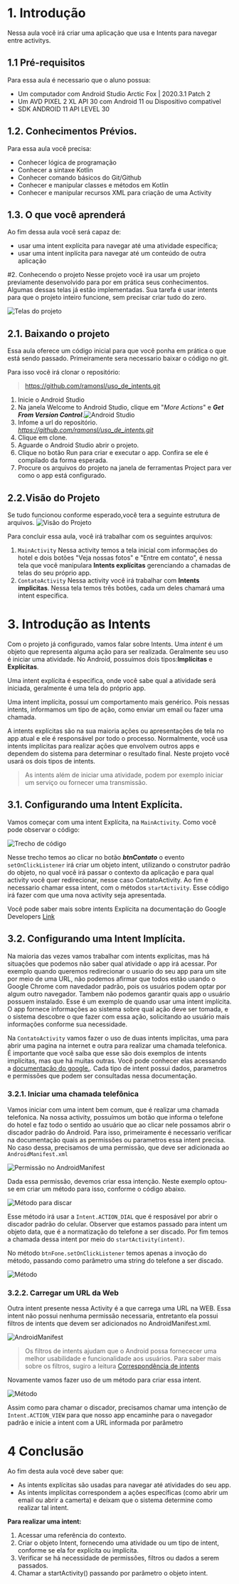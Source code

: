 # 1. Introdução
Nessa aula você irá criar uma aplicação que usa e Intents para navegar entre activitys.

## 1.1 Pré-requisitos

Para essa aula é necessario que o aluno possua:

* Um computador com Android Studio Arctic Fox | 2020.3.1 Patch 2
* Um AVD PIXEL 2 XL API 30 com Android 11 ou Dispositivo compativel
* SDK ANDROID 11 API LEVEL 30

## 1.2. Conhecimentos Prévios.
Para essa aula você precisa:

* Conhecer lógica de programação
* Conhecer a sintaxe Kotlin
* Conhecer comando básicos do Git/Github
* Conhecer e manipular classes e métodos em Kotlin
* Conhecer e manipular recursos XML para criação de uma Activity

## 1.3. O que você aprenderá
Ao fim dessa aula você será capaz de:

* usar uma intent explícita para navegar até uma atividade específica;
* usar uma intent inplícita para navegar até um conteúdo de outra aplicação


#2. Conhecendo o projeto
Nesse projeto você ira usar um projeto previamente desenvolvido para por em prática seus conhecimentos.
Algumas dessas telas já estão implementadas. Sua tarefa é usar intents para que o projeto inteiro funcione, sem precisar criar tudo do zero.

![Telas do projeto](https://github.com/ramonsl/uso_de_intents/blob/master/Captura%20de%20Tela%202021-12-05%20a%CC%80s%2013.57.00.png?raw=true)

## 2.1. Baixando o projeto

Essa aula oferece um código inicial para que você ponha em prática o que está sendo passado. Primeiramente sera necessario baixar o código no git.

Para isso você irá clonar o repositório:
> https://github.com/ramonsl/uso_de_intents.git

1. Inicie o Android Studio
2. Na janela Welcome to Android Studio, clique em "*More Actions*" e ***Get From Version Control***.![Android Studio](https://github.com/ramonsl/Conversor/blob/master/Captura%20de%20Tela%202021-12-05%20a%CC%80s%2014.11.54.png?raw=true)
3. Infome a url do repositório. *https://github.com/ramonsl/uso_de_intents.git*
4. Clique em clone.
5. Aguarde o Android Studio abrir o projeto.
6. Clique no botão Run para criar e executar o app. Confira se ele é compilado da forma esperada.
7.  Procure os arquivos do projeto na janela de ferramentas Project para ver como o app está configurado.

## 2.2.Visão do Projeto
Se tudo funcionou conforme esperado,você tera a seguinte estrutura de arquivos.
![Visão do Projeto](https://github.com/ramonsl/Conversor/blob/master/Captura%20de%20Tela%202021-12-05%20a%CC%80s%2014.21.23.png?raw=true)

Para concluir essa aula, você irá trabalhar com os seguintes arquivos:

1. `MainActivity` Nessa activity temos a tela inicial com informações do hotel e dois botões "Veja nossas fotos" e "Entre em contato", é nessa tela que você manipulara **Intents explícitas** gerenciando a chamadas de telas do seu próprio app. 
2. `ContatoActivity` Nessa activity você irá trabalhar com **Intents implicitas**. Nessa tela temos três botões, cada um deles chamará uma intent especifica.

# 3. Introdução as Intents

Com o projeto já configurado, vamos falar sobre Intents.
Uma *intent* é um objeto que representa alguma ação para ser realizada. Geralmente seu uso é iniciar uma atividade. No Android, possuímos dois tipos:**Implícitas** e **Explícitas**.

Uma intent explícita é especifica, onde você sabe qual a atividade será iniciada, geralmente é uma tela do próprio app.

Uma intent implícita, possuí um comportamento mais genérico. Pois nessas intents, informamos um tipo de ação, como enviar um email ou fazer uma chamada.

A intents explícitas são na sua maioria ações ou apresentações de tela no app atual e ele é responsável por todo o processo. Normalmente, você usa intents implícitas para realizar ações que envolvem outros apps e dependem do sistema para determinar o resultado final.  Neste projeto você usará os dois tipos de intents.
 
> As intents além de iniciar uma atividade, podem por exemplo iniciar um serviço ou fornecer uma transmissão.


## 3.1. Configurando uma Intent Explícita.

Vamos começar com uma intent Explícita, na `MainActivity`.
Como você pode observar o código:

![Trecho de código](https://github.com/ramonsl/Conversor/blob/master/carbon%20(22).png?raw=true)

Nesse trecho temos ao clicar no botão ***btnContato*** o evento `setOnClickListener` irá criar um objeto intent, utilizando o construtor padrão do objeto, no qual você irá passar o contexto da aplicação e para qual activity você quer redirecionar, nesse caso ContatoActivity. Ao fim é necessario chamar essa intent, com o métodos  `startActivity`.
Esse código irá fazer com que uma nova activity seja apresentada.

Você pode saber mais sobre intents Explícita na documentação do Google Developers [Link](https://developer.android.com/guide/components/intents-filters#ExampleExplicit)


## 3.2. Configurando uma Intent Implícita.
Na maioria das vezes vamos trabalhar com intents explícitas, mas há situações que podemos não saber qual atividade o app irá acessar. Por exemplo quando queremos redirecionar o usuario do seu app para um site por meio de uma URL, não podemos afirmar que todos estão usando o Google Chrome com navedador padrão, pois os usuários podem optar por algum outro navegador. Tambem não podemos garantir quais app o usuário possuem instalado.
Esse é um exemplo de quando usar uma intent implícita. O app fornece informações ao sistema sobre qual ação deve ser tomada, e o sistema descobre o que fazer com essa ação, solicitando ao usuário mais informações conforme sua necessidade.

Na `ContatoActivity` vamos fazer o uso de duas intents implicitas, uma para abrir uma pagina na internet e outra para realizar uma chamada telefonica.  É importante que você saíba que esse são dois exemplos de intents implícitas, mas que há muitas outras. Você pode conhecer elas acessando a [documentação do google.](https://developer.android.com/guide/components/intents-common).
Cada tipo de intent possui dados, parametros e permissões que podem ser consultadas nessa documentação.

### 3.2.1. Iniciar uma chamada telefônica
Vamos iniciar com uma intent bem comum, que é realizar uma chamada telefonica.
Na nossa activity, possuímos um botão que informa o telefone do hotel e faz todo o sentido ao usuário que ao clicar nele possamos abrir o discador padrão do Android.
Para isso, primeiramente é necessario verificar na documentação quais as permissões ou parametros essa intent precisa. No caso dessa, precisamos de uma permissão, que deve ser adicionada ao `AndroidManifest.xml`

![Permissão no AndroidManifest](https://github.com/ramonsl/Conversor/blob/master/carbon%20(23).png?raw=true)

Dada essa permissão, devemos criar essa intenção. Neste exemplo optou-se em criar um método para isso, conforme o código abaixo.

![Método para discar](https://github.com/ramonsl/Conversor/blob/master/carbon%20(24).png?raw=true)

Esse método irá usar a `Intent.ACTION_DIAL` que é resposável por abrir o discador padrão do celular. Observer que estamos passado para intent um objeto data, que é a normatização do telefone a ser discado. Por fim temos a chamada dessa intent por meio do `startActivity(intent)`.

No método `btnFone.setOnClickListener` temos apenas a invoção do método, passando como parâmetro uma string do telefone a ser discado.


![Método](https://github.com/ramonsl/Conversor/blob/master/carbon%20(26).png?raw=true) 
 
###  3.2.2. Carregar um URL da Web

Outra intent presente nessa Activity é a que carrega uma URL na WEB. Essa intent não possui nenhuma permissão necessaria, entretanto ela possui filtros de intents que devem ser adicionados no AndroidManifest.xml.

![AndroidManifest](https://github.com/ramonsl/Conversor/blob/master/carbon%20(21).png?raw=true)

> Os filtros de intents ajudam que o Android possa fornececer uma melhor usabilidade e funcionalidade aos usuários. Para saber mais sobre os filtros, sugiro a leitura [Correspondência de intents](https://developer.android.com/guide/components/intents-filters#imatch)

Novamente vamos fazer uso de um método para criar essa intent.

![Método](https://github.com/ramonsl/Conversor/blob/master/carbon%20(20).png?raw=true)

Assim como para chamar o discador, precisamos chamar uma intenção de `Intent.ACTION_VIEW` para que nosso app encaminhe para o navegador padrão e inicie a intent com a URL informada por parâmetro 

# 4 Conclusão
Ao fim desta aula você deve saber que:

* As intents explícitas são usadas para navegar até atividades do seu app.
* As intents implícitas correspondem a ações específicas (como abrir um email ou abrir a camerta) e deixam que o sistema determine como realizar tal intent.

**Para realizar uma intent:**

1. Acessar uma referência do contexto.
2. Criar o objeto Intent, fornecendo uma atividade ou um tipo de intent, conforme se ela for explícita ou implícita.
3. Verificar se há necessidade de permissões, filtros ou dados a serem passados.
4. Chamar a startActivity() passando por parâmetro o objeto intent.

